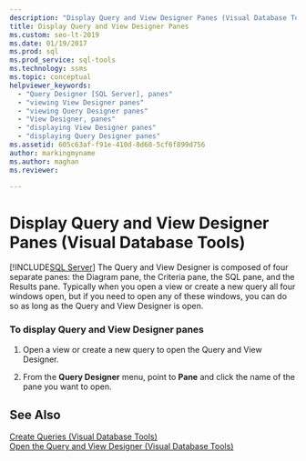 ```yaml
---
description: "Display Query and View Designer Panes (Visual Database Tools)"
title: Display Query and View Designer Panes
ms.custom: seo-lt-2019
ms.date: 01/19/2017
ms.prod: sql
ms.prod_service: sql-tools
ms.technology: ssms
ms.topic: conceptual
helpviewer_keywords: 
  - "Query Designer [SQL Server], panes"
  - "viewing View Designer panes"
  - "viewing Query Designer panes"
  - "View Designer, panes"
  - "displaying View Designer panes"
  - "displaying Query Designer panes"
ms.assetid: 605c63af-f91e-410d-8d60-5cf6f899d756
author: markingmyname
ms.author: maghan
ms.reviewer: 

---
```

# Display Query and View Designer Panes (Visual Database Tools)
[!INCLUDE[SQL Server](../../includes/applies-to-version/sqlserver.md)]
The Query and View Designer is composed of four separate panes: the Diagram pane, the Criteria pane, the SQL pane, and the Results pane. Typically when you open a view or create a new query all four windows open, but if you need to open any of these windows, you can do so as long as the Query and View Designer is open.  
  
### To display Query and View Designer panes  
  
1.  Open a view or create a new query to open the Query and View Designer.  
  
2.  From the **Query Designer** menu, point to **Pane** and click the name of the pane you want to open.  
  
## See Also  
[Create Queries &#40;Visual Database Tools&#41;](../../ssms/visual-db-tools/create-queries-visual-database-tools.md)  
[Open the Query and View Designer &#40;Visual Database Tools&#41;](../../ssms/visual-db-tools/open-the-query-and-view-designer-visual-database-tools.md)  
  
